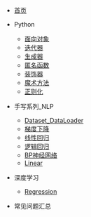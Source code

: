 <!-- _navbar.md -->
* [首页](README.md)

* Python
  * [面向对象](Python/面向对象.md)
  * [迭代器](Python/迭代器.md)
  * [生成器](Python/生成器.md)
  * [匿名函数](Python/匿名函数.md)
  * [装饰器](Python/装饰器.md)
  * [魔术方法](Python/魔术方法.md)
  * [正则化](Python/正则化.md)

* 手写系列_NLP
  * [Dataset_DataLoader](手写系列_NLP/01dataset_dataloader/dataset_dataloader.md)
  * [梯度下降](手写系列_NLP/02梯度下降/梯度下降.md)
  * [线性回归](手写系列_NLP/03线性回归/线性回归.md)
  * [逻辑回归](手写系列_NLP/04逻辑回归/逻辑回归.md)
  * [BP神经网络](手写系列_NLP/05BP神经网络/BP神经网络.md)
  * [Linear](手写系列_NLP/06Linear/Linear.md)

* 深度学习
  * [Regression](深度学习/01Regression/Regression.md)

* 常见问题汇总
